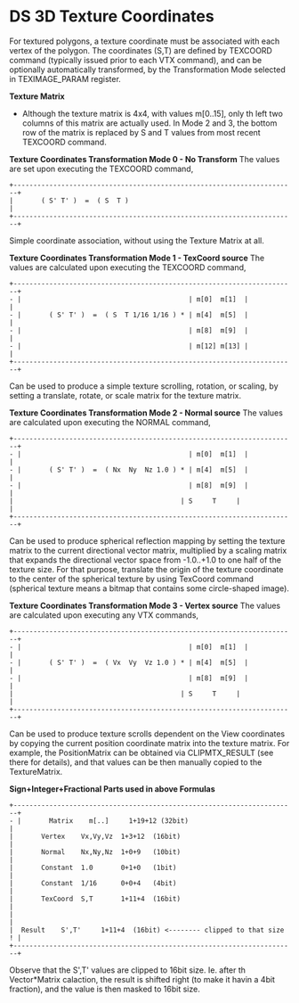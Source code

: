 # DS 3D Texture Coordinates


For textured polygons, a texture coordinate must be associated with each
vertex of the polygon. The coordinates (S,T) are defined by TEXCOORD
command (typically issued prior to each VTX command), and can be
optionally automatically transformed, by the Transformation Mode
selected in TEXIMAGE_PARAM register.

**Texture Matrix**
- Although the texture matrix is 4x4, with values m\[0..15\], only th
left two columns of this matrix are actually used. In Mode 2 and 3, the
bottom row of the matrix is replaced by S and T values from most recent
TEXCOORD command.

**Texture Coordinates Transformation Mode 0 - No Transform**
The values are set upon executing the TEXCOORD command,

```
+-----------------------------------------------------------------------+
|       ( S' T' )  =  ( S  T )                                          |
+-----------------------------------------------------------------------+
```

Simple coordinate association, without using the Texture Matrix at all.

**Texture Coordinates Transformation Mode 1 - TexCoord source**
The values are calculated upon executing the TEXCOORD command,

```
+-----------------------------------------------------------------------+
- |                                          | m[0]  m[1]  |              |
- |       ( S' T' )  =  ( S  T 1/16 1/16 ) * | m[4]  m[5]  |              |
- |                                          | m[8]  m[9]  |              |
- |                                          | m[12] m[13] |              |
+-----------------------------------------------------------------------+
```

Can be used to produce a simple texture scrolling, rotation, or scaling,
by setting a translate, rotate, or scale matrix for the texture matrix.

**Texture Coordinates Transformation Mode 2 - Normal source**
The values are calculated upon executing the NORMAL command,

```
+-----------------------------------------------------------------------+
- |                                          | m[0]  m[1]  |              |
- |       ( S' T' )  =  ( Nx  Ny  Nz 1.0 ) * | m[4]  m[5]  |              |
- |                                          | m[8]  m[9]  |              |
|                                          | S     T     |              |
+-----------------------------------------------------------------------+
```

Can be used to produce spherical reflection mapping by setting the
texture matrix to the current directional vector matrix, multiplied by a
scaling matrix that expands the directional vector space from -1.0..+1.0
to one half of the texture size. For that purpose, translate the origin
of the texture coordinate to the center of the spherical texture by
using TexCoord command (spherical texture means a bitmap that contains
some circle-shaped image).

**Texture Coordinates Transformation Mode 3 - Vertex source**
The values are calculated upon executing any VTX commands,

```
+-----------------------------------------------------------------------+
- |                                          | m[0]  m[1]  |              |
- |       ( S' T' )  =  ( Vx  Vy  Vz 1.0 ) * | m[4]  m[5]  |              |
- |                                          | m[8]  m[9]  |              |
|                                          | S     T     |              |
+-----------------------------------------------------------------------+
```

Can be used to produce texture scrolls dependent on the View coordinates
by copying the current position coordinate matrix into the texture
matrix. For example, the PositionMatrix can be obtained via
CLIPMTX_RESULT (see there for details), and that values can be then
manually copied to the TextureMatrix.

**Sign+Integer+Fractional Parts used in above Formulas**

```
+-----------------------------------------------------------------------+
- |       Matrix    m[..]     1+19+12 (32bit)                             |
|       Vertex    Vx,Vy,Vz  1+3+12  (16bit)                             |
|       Normal    Nx,Ny,Nz  1+0+9   (10bit)                             |
|       Constant  1.0       0+1+0   (1bit)                              |
|       Constant  1/16      0+0+4   (4bit)                              |
|       TexCoord  S,T       1+11+4  (16bit)                             |
|                                                                       |
|  Result    S',T'     1+11+4  (16bit) <-------- clipped to that size ! |
+-----------------------------------------------------------------------+
```

Observe that the S\',T\' values are clipped to 16bit size. Ie. after th
Vector\*Matrix calaction, the result is shifted right (to make it havin
a 4bit fraction), and the value is then masked to 16bit size.



